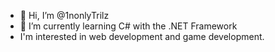 - 👋 Hi, I’m @1nonlyTrilz
- 🌱 I’m currently learning C# with the .NET Framework
-  I'm interested in web development and game development.

<!---
1nonlyTrilz/1nonlyTrilz is a ✨ special ✨ repository because its `README.md` (this file) appears on your GitHub profile.
You can click the Preview link to take a look at your changes.
--->
